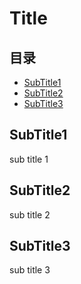 # Title

## 目录

* [SubTitle1](#SubTitle1)
* [SubTitle2](#SubTitle2)
* [SubTitle3](#SubTitle3)

## SubTitle1

sub title 1

## SubTitle2

sub title 2

## SubTitle3

sub title 3